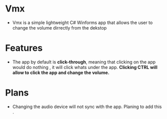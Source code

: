 # Vmx
- Vmx is a simple lightweight C# Winforms app that allows the user to change the volume dirrectly from the dekstop
# Features
- The app by default is **click-through**, meaning that clicking on the app would do nothing , it will click whats under the app.
**Clicking CTRL will allow to click the app and change the volume.**
# Plans
- Changing the audio device will not sync with the app. Planing to add this .
  
